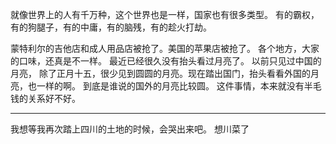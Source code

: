 就像世界上的人有千万种，这个世界也是一样，国家也有很多类型。
有的霸权，有的狗腿子，有的中庸，有的脑残，有的趁火打劫。

蒙特利尔的吉他店和成人用品店被抢了。美国的苹果店被抢了。
各个地方，大家的口味，还真是不一样。
最近已经很久没有抬头看过月亮了。
以前只见过中国的月亮， 除了正月十五，很少见到圆圆的月亮。现在踏出国门，抬头看看外国的月亮，也一样的啊。
到底是谁说的国外的月亮比较圆。
这件事情，本来就没有半毛钱的关系好不好。

---
我想等我再次踏上四川的土地的时候，会哭出来吧。
想川菜了
